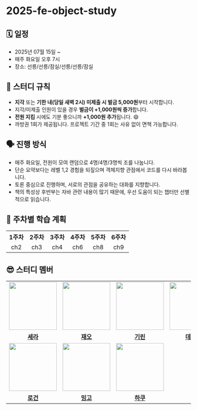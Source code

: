 # 2025-fe-object-study

## 🗓️ 일정

- 2025년 07월 15일 ~
- 매주 화요일 오후 7시
- 장소: 선릉/선릉/잠실/선릉/선릉/잠실

## 📌 스터디 규칙

- **지각** 또는 **기한 내(당일 새벽 2시) 미제출 시 벌금 5,000원**부터 시작합니다.
- 지각/미제출 인원이 있을 경우 **벌금이 +1,000원씩 증가**합니다.
- **전원 지킴** 시에도 기분 좋으니까 **+1,000원 추가**됩니다. 😄
- 까방권 1회가 제공됩니다. 프로젝트 기간 중 1회는 사유 없이 면책 가능합니다.

## 🗣️ 진행 방식

- 매주 화요일, 전원이 모여 랜덤으로 4명/4명/3명씩 조를 나눕니다.
- 단순 요약보다는 레벨 1,2 경험을 되짚으며 객체지향 관점에서 코드를 다시 바라봅니다.
- 토론 중심으로 진행하며, 서로의 관점을 공유하는 대화를 지향합니다.
- 책의 특성상 후반부는 자바 관련 내용이 많기 때문에, 우선 도움이 되는 챕터만 선별적으로 읽습니다.

## 📝 주차별 학습 계획

<table style="width: 100%; text-align: center;">
  <tr>
    <th>1주차</th>
    <th>2주차</th>
    <th>3주차</th>
    <th>4주차</th>
    <th>5주차</th>
    <th>6주차</th>
  </tr>
  <tr>
    <td>ch2</td>
    <td>ch3</td>
    <td>ch4</td>
    <td>ch6</td>
    <td>ch8</td>
    <td>ch9</td>
  </tr>
</table>

## 😎 스터디 멤버

<table>
  <tr>
    <td align="center"><a href="https://github.com/keemsebin"><img src="https://avatars.githubusercontent.com/keemsebin" width="130px;" alt=""></a></td>
    <td align="center"><a href="https://github.com/jaeyoung-kwon"><img src="https://avatars.githubusercontent.com/jaeyoung-kwon" width="130px;" alt=""></a></td>
    <td align="center"><a href="https://github.com/jeongyou"><img src="https://avatars.githubusercontent.com/jeongyou" width="130px;" alt=""></a></td>
    <td align="center"><a href="https://github.com/kimyou1102"><img src="https://avatars.githubusercontent.com/kimyou1102" width="130px;" alt=""></a></td>
 
  </tr>
  <tr>
    <td align="center"><a href="https://github.com/keemsebin"><b>세라</b></a></td>
    <td align="center"><a href="https://github.com/jaeyoung-kwon"><b>재오</b></a></td>
    <td align="center"><a href="https://github.com/jeongyou"><b>기린</b></a></td>
    <td align="center"><a href="https://github.com/kimyou1102"><b>데이지</b></a></td>
    
  </tr>
  <tr>
    <td align="center"><a href="https://github.com/dlsxjzld"><img src="https://avatars.githubusercontent.com/dlsxjzld" width="130px;" alt=""></a></td>
    <td align="center"><a href="https://github.com/MinSungJe"><img src="https://avatars.githubusercontent.com/MinSungJe" width="130px;" alt=""></a></td>
    <td align="center"><a href="https://github.com/ha-kuku"><img src="https://avatars.githubusercontent.com/ha-kuku" width="130px;" alt=""></a></td>

  </tr>
  <tr>
    <td align="center"><a href="https://github.com/dlsxjzld"><b>로건</b></a></td>
    <td align="center"><a href="https://github.com/MinSungJe"><b>밍고</b></a></td>
    <td align="center"><a href="https://github.com/ha-kuku"><b>하쿠</b></a></td>
  </tr>
</table>
